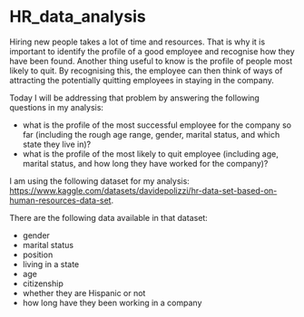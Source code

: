 # HR_data_analysis
Hiring new people takes a lot of time and resources. That is why it is important to identify the profile of a good employee and recognise how they have been found. 
Another thing useful to know is the profile of people most likely to quit. By recognising this, the employee can then think of ways of attracting the potentially 
quitting employees in staying in the company.

Today I will be addressing that problem by answering the following questions in my analysis:
- what is the profile of the most successful employee for the company so far (including the rough age range, gender, marital status, and which state they live in)?
- what is the profile of the most likely to quit employee (including age, marital status, and how long they have worked for the company)?

I am using the following dataset for my analysis:
https://www.kaggle.com/datasets/davidepolizzi/hr-data-set-based-on-human-resources-data-set.

There are the following data available in that dataset:
- gender
- marital status
- position
- living in a state 
- age
- citizenship
- whether they are Hispanic or not
- how long have they been working in a company


